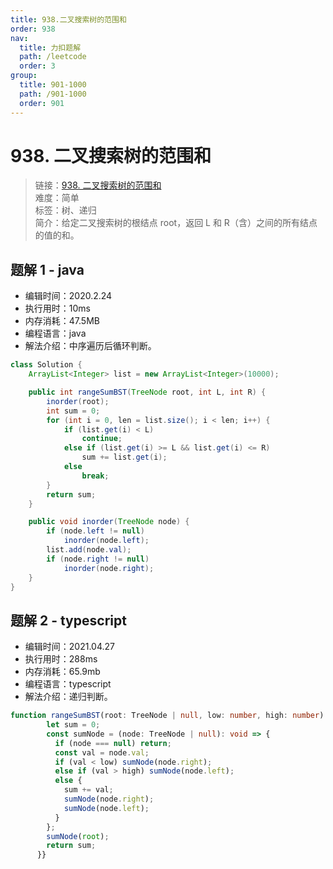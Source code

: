 ```yaml
---
title: 938.二叉搜索树的范围和
order: 938
nav:
  title: 力扣题解
  path: /leetcode
  order: 3
group:
  title: 901-1000
  path: /901-1000
  order: 901
---
```


# 938. 二叉搜索树的范围和

> 链接：[938. 二叉搜索树的范围和](https://leetcode-cn.com/problems/range-sum-of-bst/)  
> 难度：简单  
> 标签：树、递归  
> 简介：给定二叉搜索树的根结点 root，返回 L 和 R（含）之间的所有结点的值的和。

## 题解 1 - java

- 编辑时间：2020.2.24
- 执行用时：10ms
- 内存消耗：47.5MB
- 编程语言：java
- 解法介绍：中序遍历后循环判断。

```java
class Solution {
    ArrayList<Integer> list = new ArrayList<Integer>(10000);

	public int rangeSumBST(TreeNode root, int L, int R) {
		inorder(root);
		int sum = 0;
		for (int i = 0, len = list.size(); i < len; i++) {
			if (list.get(i) < L)
				continue;
			else if (list.get(i) >= L && list.get(i) <= R)
				sum += list.get(i);
			else
				break;
		}
		return sum;
	}

	public void inorder(TreeNode node) {
		if (node.left != null)
			inorder(node.left);
		list.add(node.val);
		if (node.right != null)
			inorder(node.right);
	}
}
```
## 题解 2 - typescript
- 编辑时间：2021.04.27
- 执行用时：288ms
- 内存消耗：65.9mb
- 编程语言：typescript
- 解法介绍：递归判断。
```typescript
function rangeSumBST(root: TreeNode | null, low: number, high: number): number {
        let sum = 0;
        const sumNode = (node: TreeNode | null): void => {
          if (node === null) return;
          const val = node.val;
          if (val < low) sumNode(node.right);
          else if (val > high) sumNode(node.left);
          else {
            sum += val;
            sumNode(node.right);
            sumNode(node.left);
          }
        };
        sumNode(root);
        return sum;
      }}
```
